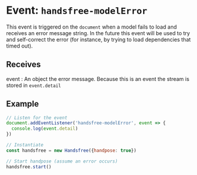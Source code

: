 # Event: `handsfree-modelError`

This event is triggered on the `document` when a model fails to load and receives an error message string. In the future this event will be used to try and self-correct the error (for instance, by trying to load dependencies that timed out).

## Receives

event
: An object the error message. Because this is an event the stream is stored in `event.detail`

## Example

```js
// Listen for the event
document.addEventListener('handsfree-modelError', event => {
  console.log(event.detail)
})

// Instantiate
const handsfree = new Handsfree({handpose: true})

// Start handpose (assume an error occurs)
handsfree.start()
```